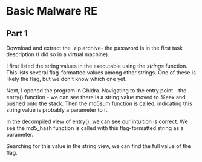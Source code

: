 # Basic Malware RE

## Part 1

Download and extract the .zip archive- the password is in the first task description (I did so in a virtual machine).

I first listed the string values in the executable using the *strings* function. This lists several flag-formatted values among other strings. One of these is likely the flag, but we don't know which one yet.

Next, I opened the program in Ghidra. Navigating to the entry point - the entry() function - we can see there is a string value moved to %eax and pushed onto the stack. Then the md5sum function is called, indicating this string value is probably a parameter to it.

In the decompiled view of entry(), we can see our intuition is correct. We see the md5_hash function is called with this flag-formatted string as a parameter. 

Searching for this value in the string view, we can find the full value of the flag.
